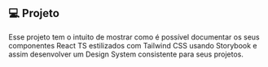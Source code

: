 ## 💻 Projeto

Esse projeto tem o intuito de mostrar como é possível documentar os seus componentes 
React TS estilizados com Tailwind CSS usando Storybook e assim desenvolver um Design System consistente para seus projetos.
